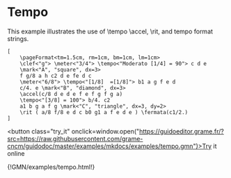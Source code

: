 
# Tempo 

This example illustrates the use of \tempo \accel, \rit, and tempo format strings.

~~~~~~
[ 
	\pageFormat<tm=1.5cm, rm=1cm, bm=1cm, lm=1cm>
	\clef<"g"> \meter<"3/4"> \tempo<"Moderato [1/4] = 90"> c d e 
	\mark<"A", "square", dx=3>
	f g/8 a h c2 d e fe d c 
	\meter<"6/8"> \tempo<"[1/8]  =[1/8]"> b1 a g f e d 
	c/4. e \mark<"B", "diamond", dx=3>
	\accel(c/8 d e d e f e f g f g a) 
	\tempo<"[3/8] = 100"> b/4. c2
	a1 b g a f g \mark<"C", "triangle", dx=3, dy=2>
	\rit ( a/8 f/8 e d c b0 g1 a f e d e ) \fermata(c1/2.)
]
~~~~~~


<button class="try_it" onclick=window.open("https://guidoeditor.grame.fr/?src=https://raw.githubusercontent.com/grame-cncm/guidodoc/master/examples/mkdocs/examples/tempo.gmn")>Try it online</button>

{!GMN/examples/tempo.html!}

